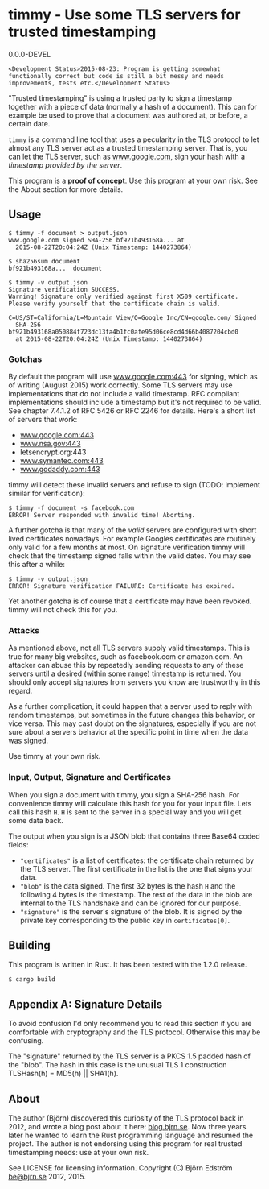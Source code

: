 # timmy - Use some TLS servers for trusted timestamping
0.0.0-DEVEL

    <Development Status>2015-08-23: Program is getting somewhat functionally correct but code is still a bit messy and needs improvements, tests etc.</Development Status>

"Trusted timestamping" is using a trusted party to sign a timestamp together with a piece of data (normally a hash of a document). This can for example be used to prove that a document was authored at, or before, a certain date.

`timmy` is a command line tool that uses a pecularity in the TLS protocol to let almost any TLS server act as a trusted timestamping server. That is, you can let the TLS server, such as www.google.com, sign your hash with a *timestamp provided by the server*.

This program is a **proof of concept**. Use this program at your own risk. See the About section for more details.

## Usage

    $ timmy -f document > output.json
	www.google.com signed SHA-256 bf921b493168a... at
	  2015-08-22T20:04:24Z (Unix Timestamp: 1440273864)
	
	$ sha256sum document
	bf921b493168a...  document
    
    $ timmy -v output.json
    Signature verification SUCCESS.
    Warning! Signature only verified against first X509 certificate.
    Please verify yourself that the certificate chain is valid.
    
    C=US/ST=California/L=Mountain View/O=Google Inc/CN=google.com/ Signed
	  SHA-256 bf921b493168a050884f723dc13fa4b1fc0afe95d06ce8cd4d66b4087204cbd0
	  at 2015-08-22T20:04:24Z (Unix Timestamp: 1440273864)

### Gotchas

By default the program will use www.google.com:443 for signing, which as of writing (August 2015) work correctly. Some TLS servers may use implementations that do not include a valid timestamp. RFC compliant implementations should include a timestamp but it's not required to be valid. See chapter 7.4.1.2 of RFC 5426 or RFC 2246 for details. Here's a short list of servers that work:

* www.google.com:443
* www.nsa.gov:443
* letsencrypt.org:443
* www.symantec.com:443
* www.godaddy.com:443

timmy will detect these invalid servers and refuse to sign (TODO: implement similar for verification):

    $ timmy -f document -s facebook.com
	ERROR! Server responded with invalid time! Aborting.

A further gotcha is that many of the *valid* servers are configured with short lived certificates nowadays. For example Googles certificates are routinely only valid for a few months at most. On signature verification timmy will check that the timestamp signed falls within the valid dates. You may see this after a while:

    $ timmy -v output.json
    ERROR! Signature verification FAILURE: Certificate has expired.

Yet another gotcha is of course that a certificate may have been revoked. timmy will not check this for you.

### Attacks

As mentioned above, not all TLS servers supply valid timestamps. This is true for many big websites, such as facebook.com or amazon.com. An attacker can abuse this by repeatedly sending requests to any of these servers until a desired (within some range) timestamp is returned. You should only accept signatures from servers you know are trustworthy in this regard.

As a further complication, it could happen that a server used to reply with random timestamps, but sometimes in the future changes this behavior, or vice versa. This may cast doubt on the signatures, especially if you are not sure about a servers behavior at the specific point in time when the data was signed.

Use timmy at your own risk.

### Input, Output, Signature and Certificates

When you sign a document with timmy, you sign a SHA-256 hash. For convenience timmy will calculate this hash for you for your input file. Lets call this hash `H`. `H` is sent to the server in a special way and you will get some data back.

The output when you sign is a JSON blob that contains three Base64 coded fields:

* `"certificates"` is a list of certificates: the certificate chain returned by the TLS server. The first certificate in the list is the one that signs your data.
* `"blob"` is the data signed. The first 32 bytes is the hash `H` and the following 4 bytes is the timestamp. The rest of the data in the blob are internal to the TLS handshake and can be ignored for our purpose.
* `"signature"` is the server's signature of the blob. It is signed by the private key corresponding to the public key in `certificates[0]`.

## Building

This program is written in Rust. It has been tested with the 1.2.0 release.

    $ cargo build

## Appendix A: Signature Details

To avoid confusion I'd only recommend you to read this section if you are comfortable with cryptography and the TLS protocol. Otherwise this may be confusing.

The "signature" returned by the TLS server is a PKCS 1.5 padded hash of the "blob". The hash in this case is the unusual TLS 1 construction TLSHash(h) = MD5(h) || SHA1(h).

## About

The author (Björn) discovered this curiosity of the TLS protocol back in 2012, and wrote a blog post about it here: [blog.bjrn.se](http://blog.bjrn.se/2012/07/fun-with-tls-handshake.html). Now three years later he wanted to learn the Rust programming language and resumed the project. The author is not endorsing using this program for real trusted timestamping needs: use at your own risk.

See LICENSE for licensing information. Copyright (C) Björn Edström <be@bjrn.se> 2012, 2015.
